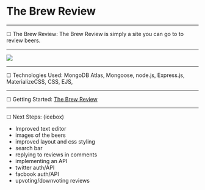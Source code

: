 # The Brew Review

****

☐ The Brew Review: The Brew Review is simply a site you can go to to review beers. 

****

![](https://i.imgur.com/vzJmIk7.png)

****

☐ Technologies Used: MongoDB Atlas, Mongoose, node.js, Express.js, MaterializeCSS, CSS, EJS, 

****

☐ Getting Started: [The Brew Review](https://thebrewreview.herokuapp.com/) 

****

☐ Next Steps: (icebox)

* Improved text editor
* images of the beers
* improved layout and css styling
* search bar
* replying to reviews in comments
* implementing an API
* twitter auth/API
* facbook auth/API
* upvoting/downvoting reviews
